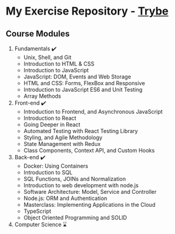 # My Exercise Repository - <a href="https://www.betrybe.com/">Trybe</a>

## Course Modules

<ol>
    <li> Fundamentals ✔️
        <ul>
            <li> Unix, Shell, and Git
            <li> Introduction to HTML & CSS
            <li> Introduction to JavaScript
            <li> JavaScript: DOM, Events and Web Storage
            <li> HTML and CSS: Forms, FlexBox and Responsive
            <li> Introduction to JavaScript ES6 and Unit Testing
            <li> Array Methods
        </ul>
    <li> Front-end ✔️
        <ul>
            <li> Introduction to Frontend, and Asynchronous JavaScript
            <li> Introduction to React
            <li> Going Deeper in React
            <li> Automated Testing with React Testing Library
            <li> Styling, and Agile Methodology
            <li> State Management with Redux
            <li> Class Components, Context API, and Custom Hooks
        </ul>
    <li> Back-end  ✔️
        <ul>
            <li> Docker: Using Containers
            <li> Introduction to SQL
            <li> SQL Functions, JOINs and Normalization
            <li> Introduction to web development with node.js 
            <li> Software Architecture: Model, Service and Controller
            <li> Node.js: ORM and Authentication
            <li> Masterclass: Implementing Applications in the Cloud
            <li> TypeScript
            <li> Object Oriented Programming and SOLID
        </ul>
    <li> Computer Science ⌛
</ol>

